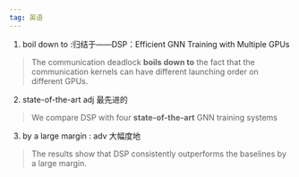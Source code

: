 ```yaml
---
tag: 英语
---
```




1. boil down to :归结于——DSP：Efficient GNN Training with Multiple GPUs

> The communication deadlock **boils down to** the fact that the communication kernels can have different launching order on different GPUs. 

2. state-of-the-art adj 最先进的

> We compare DSP with four **state-of-the-art** GNN training systems

3. by a large margin : adv 大幅度地

> The results show that DSP consistently outperforms the baselines by a large margin.
